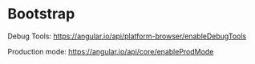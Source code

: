 # Bootstrap

Debug Tools: https://angular.io/api/platform-browser/enableDebugTools

Production mode: https://angular.io/api/core/enableProdMode